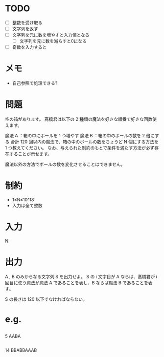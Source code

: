 # TODO
- [ ] 整数を受け取る
- [ ] 文字列を返す
- [ ] 文字列を元に数を増やすと入力値となる
  - [ ] 文字列を元に数を減らすと0になる
- [ ] 奇数を入力すると

# メモ
- 自己参照で処理できる?

# 問題
空の箱があります。
髙橋君は以下の 2 種類の魔法を好きな順番で好きな回数使えます。

魔法 A ：箱の中にボールを 1 つ増やす
魔法 B ：箱の中のボールの数を 2 倍にする
合計 120 回以内の魔法で、箱の中のボールの数をちょうど N 個にする方法を 1 つ教えてください。
なお、与えられた制約のもとで条件を満たす方法が必ず存在することが示せます。

魔法以外の方法でボールの数を変化させることはできません。

# 制約
- 1≤N≤10^18
- 入力は全て整数

# 入力
N

# 出力
A , B のみからなる文字列 S を出力せよ。
S の i 文字目が A ならば、髙橋君が i 回目に使う魔法が魔法 A であることを表し、B ならば魔法 B であることを表す。

S の長さは 120 以下でなければならない。

# e.g.
##
5
AABA
##
14
BBABBAAAB